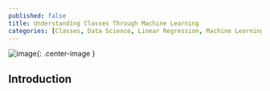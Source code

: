 ```yaml
---
published: false
title: Understanding Classes Through Machine Learning
categories: [Classes, Data Science, Linear Regression, Machine Learning, Python]
---
```


![image](/assets/images/name.jpeg?raw=true){: .center-image }

## Introduction
